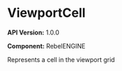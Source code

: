 # ViewportCell

**API Version:** 1.0.0

**Component:** RebelENGINE

Represents a cell in the viewport grid

